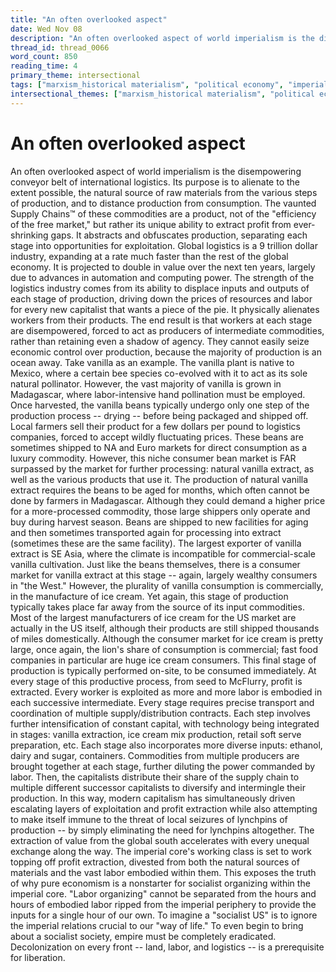 ```yaml
---
title: "An often overlooked aspect"
date: Wed Nov 08
description: "An often overlooked aspect of world imperialism is the disempowering conveyor belt of international logistics."
thread_id: thread_0066
word_count: 850
reading_time: 4
primary_theme: intersectional
tags: ["marxism_historical materialism", "political economy", "imperialism_colonialism", "organizational theory"]
intersectional_themes: ["marxism_historical materialism", "political economy", "imperialism_colonialism", "organizational theory"]
---
```


# An often overlooked aspect

An often overlooked aspect of world imperialism is the disempowering conveyor belt of international logistics. Its purpose is to alienate to the extent possible, the natural source of raw materials from the various steps of production, and to distance production from consumption. The vaunted Supply Chains™️ of these commodities are a product, not of the "efficiency of the free market," but rather its unique ability to extract profit from ever-shrinking gaps. It abstracts and obfuscates production, separating each stage into opportunities for exploitation. Global logistics is a 9 trillion dollar industry, expanding at a rate much faster than the rest of the global economy. It is projected to double in value over the next ten years, largely due to advances in automation and computing power. The strength of the logistics industry comes from its ability to displace inputs and outputs of each stage of production, driving down the prices of resources and labor for every new capitalist that wants a piece of the pie. It physically alienates workers from their products. The end result is that workers at each stage are disempowered, forced to act as producers of intermediate commodities, rather than retaining even a shadow of agency. They cannot easily seize economic control over production, because the majority of production is an ocean away. Take vanilla as an example. The vanilla plant is native to Mexico, where a certain bee species co-evolved with it to act as its sole natural pollinator. However, the vast majority of vanilla is grown in Madagascar, where labor-intensive hand pollination must be employed. Once harvested, the vanilla beans typically undergo only one step of the production process -- drying -- before being packaged and shipped off. Local farmers sell their product for a few dollars per pound to logistics companies, forced to accept wildly fluctuating prices. These beans are sometimes shipped to NA and Euro markets for direct consumption as a luxury commodity. However, this niche consumer bean market is FAR surpassed by the market for further processing: natural vanilla extract, as well as the various products that use it. The production of natural vanilla extract requires the beans to be aged for months, which often cannot be done by farmers in Madagascar. Although they could demand a higher price for a more-processed commodity, those large shippers only operate and buy during harvest season. Beans are shipped to new facilities for aging and then sometimes transported again for processing into extract (sometimes these are the same facility). The largest exporter of vanilla extract is SE Asia, where the climate is incompatible for commercial-scale vanilla cultivation. Just like the beans themselves, there is a consumer market for vanilla extract at this stage -- again, largely wealthy consumers in "the West." However, the plurality of vanilla consumption is commercially, in the manufacture of ice cream. Yet again, this stage of production typically takes place far away from the source of its input commodities. Most of the largest manufacturers of ice cream for the US market are actually in the US itself, although their products are still shipped thousands of miles domestically. Although the consumer market for ice cream is pretty large, once again, the lion's share of consumption is commercial; fast food companies in particular are huge ice cream consumers. This final stage of production is typically performed on-site, to be consumed immediately. At every stage of this productive process, from seed to McFlurry, profit is extracted. Every worker is exploited as more and more labor is embodied in each successive intermediate. Every stage requires precise transport and coordination of multiple supply/distribution contracts. Each step involves further intensification of constant capital, with technology being integrated in stages: vanilla extraction, ice cream mix production, retail soft serve preparation, etc. Each stage also incorporates more diverse inputs: ethanol, dairy and sugar, containers. Commodities from multiple producers are brought together at each stage, further diluting the power commanded by labor. Then, the capitalists distribute their share of the supply chain to multiple different successor capitalists to diversify and intermingle their production. In this way, modern capitalism has simultaneously driven escalating layers of exploitation and profit extraction while also attempting to make itself immune to the threat of local seizures of lynchpins of production -- by simply eliminating the need for lynchpins altogether. The extraction of value from the global south accelerates with every unequal exchange along the way. The imperial core's working class is set to work topping off profit extraction, divested from both the natural sources of materials and the vast labor embodied within them. This exposes the truth of why pure economism is a nonstarter for socialist organizing within the imperial core. "Labor organizing" cannot be separated from the hours and hours of embodied labor ripped from the imperial periphery to provide the inputs for a single hour of our own. To imagine a "socialist US" is to ignore the imperial relations crucial to our "way of life." To even begin to bring about a socialist society, empire must be completely eradicated. Decolonization on every front -- land, labor, and logistics -- is a prerequisite for liberation.